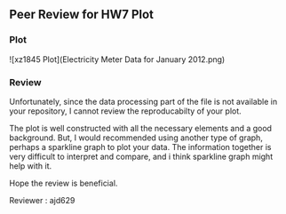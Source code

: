 ## Peer Review for HW7 Plot

### Plot

![xz1845 Plot](Electricity Meter Data for January 2012.png)

### Review

Unfortunately, since the data processing part of the file is not available in your repository, I cannot review the reproducabilty of your plot.

The plot is well constructed with all the necessary elements and a good background. But, I would recommended using another type of graph, perhaps a sparkline graph to plot your data. The information together is very difficult to interpret and compare, and i think sparkline graph might help with it.

Hope the review is beneficial.

Reviewer : ajd629
